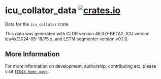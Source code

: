 # icu_collator_data [![crates.io](https://img.shields.io/crates/v/icu_collator_data)](https://crates.io/crates/icu_collator_data)

<!-- cargo-rdme start -->

Data for the `icu_collator` crate

This data was generated with CLDR version 46.0.0-BETA2, ICU version icu4x/2024-05-16/75.x, and
LSTM segmenter version v0.1.0.

<!-- cargo-rdme end -->

## More Information

For more information on development, authorship, contributing etc. please visit [`ICU4X home page`](https://github.com/unicode-org/icu4x).
